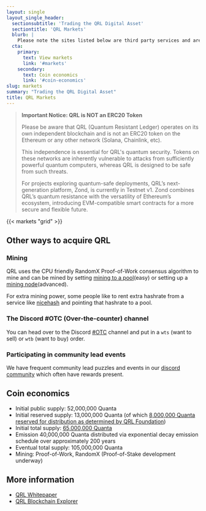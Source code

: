 ```yaml
---
layout: single
layout_single_header:
  sectionsubtitle: 'Trading the QRL Digital Asset'
  sectiontitle: 'QRL Markets'
  blurb: |
    Please note the sites listed below are third party services and are not associated with the QRL Foundation or the core contributing team.
  cta:
    primary:
      text: View markets
      link: '#markets'
    secondary:
      text: Coin economics
      link: '#coin-economics'
slug: markets
summary: "Trading the QRL Digital Asset"
title: QRL Markets
---
```


> **Important Notice: QRL is NOT an ERC20 Token**
>
> Please be aware that QRL (Quantum Resistant Ledger) operates on its own independent blockchain and is not an ERC20 token on the Ethereum or any other network (Solana, Chainlink, etc).
>
> This independence is essential for QRL's quantum security. Tokens on these networks are inherently vulnerable to attacks from sufficiently powerful quantum computers, whereas QRL is designed to be safe from such threats.
>
> For projects exploring quantum-safe deployments, QRL’s next-generation platform, Zond, is currently in Testnet v1. Zond combines QRL’s quantum resistance with the versatility of Ethereum’s ecosystem, introducing EVM-compatible smart contracts for a more secure and flexible future.

{{< markets "grid" >}}

## Other ways to acquire QRL

### Mining

QRL uses the CPU friendly RandomX Proof-of-Work consensus algorithm to mine and can be mined by setting [mining to a pool](https://docs.theqrl.org/mining/mining/)(easy) or setting up a [mining node](https://docs.theqrl.org/mining/full-node/)(advanced).

For extra mining power, some people like to rent extra hashrate from a service like [nicehash](https://nicehash.com/) and pointing that hashrate to a pool.

### The Discord #OTC (Over-the-counter) channel

You can head over to the Discord [#OTC](https://theqrl.org/discord) channel and put in a `wts` (want to sell) or `wtb` (want to buy) order.

### Participating in community lead events

We have frequent community lead puzzles and events in our [discord community](https://theqrl.org/discord) which often have rewards present.

## Coin economics

- Initial public supply: 52,000,000 Quanta
- Initial reserved supply: 13,000,000 Quanta (of which [8,000,000 Quanta reserved for distribution as determined by QRL Foundation](https://explorer.theqrl.org/a/Q000500997c93dec6039f0fb6008bbf034bc4f9252f6cfd41a7e01c8cf934036deaa4a832c4f240))
- Initial total supply: [65,000,000 Quanta](https://explorer.theqrl.org/block/0)
- Emission 40,000,000 Quanta distributed via exponential decay emission schedule over approximately 200 years
- Eventual total supply: 105,000,000 Quanta
- Mining: Proof-of-Work, RandomX (Proof-of-Stake development underway)

## More information

- [QRL Whitepaper](https://github.com/theQRL/Whitepaper/blob/master/QRL_whitepaper.pdf)
- [QRL Blockchain Explorer](https://explorer.theqrl.org/)